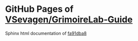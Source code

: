 GitHub Pages of [VSevagen/GrimoireLab-Guide](https://github.com/VSevagen/GrimoireLab-Guide.git)
===
Sphinx html documentation of [fa91dba8](https://github.com/VSevagen/GrimoireLab-Guide/tree/fa91dba8aa84b2288baae296d3ae4eafc068b5de)
